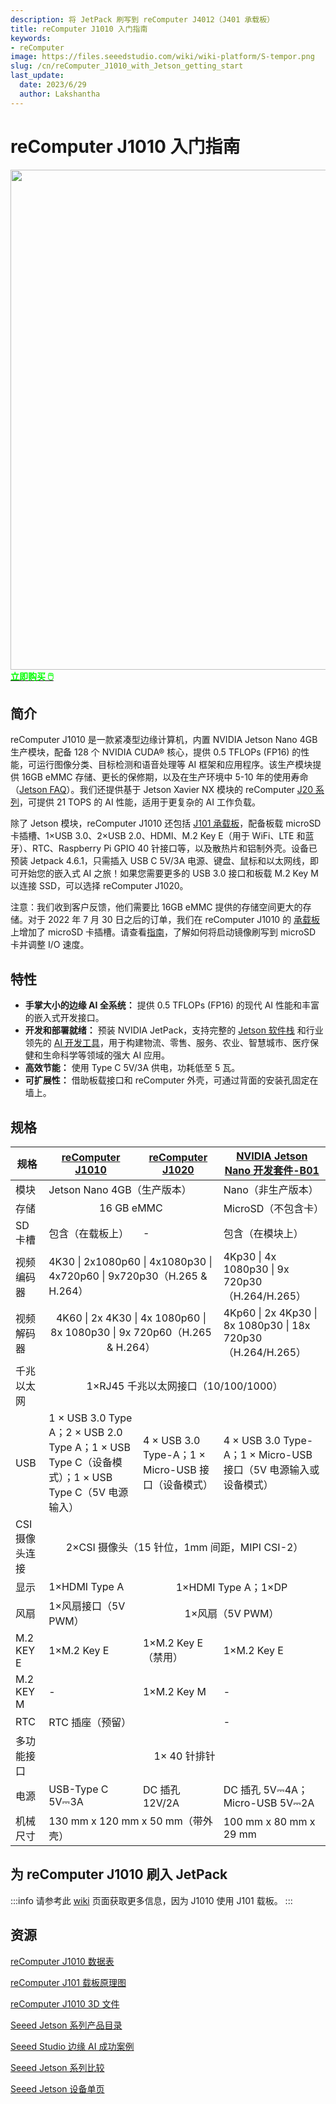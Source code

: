 ```yaml
---
description: 将 JetPack 刷写到 reComputer J4012（J401 承载板）
title: reComputer J1010 入门指南
keywords:
- reComputer
image: https://files.seeedstudio.com/wiki/wiki-platform/S-tempor.png
slug: /cn/reComputer_J1010_with_Jetson_getting_start
last_update:
  date: 2023/6/29
  author: Lakshantha
---
```


# reComputer J1010 入门指南

<div align="center"><img width ="800" src="https://media-cdn.seeedstudio.com/media/catalog/product/cache/bb49d3ec4ee05b6f018e93f896b8a25d/1/-/1-110061362-recomputer-j1010-first.jpg"/></div>

<div class="get_one_now_container" style={{textAlign: 'center'}}>
<a class="get_one_now_item" href="https://www.seeedstudio.com/Jetson-10-1-A0-p-5336.html">
            <strong><span><font color={'FFFFFF'} size={"4"}> 立即购买 🖱️</font></span></strong>
</a></div>

## 简介
reComputer J1010 是一款紧凑型边缘计算机，内置 NVIDIA Jetson Nano 4GB 生产模块，配备 128 个 NVIDIA CUDA® 核心，提供 0.5 TFLOPs (FP16) 的性能，可运行图像分类、目标检测和语音处理等 AI 框架和应用程序。该生产模块提供 16GB eMMC 存储、更长的保修期，以及在生产环境中 5-10 年的使用寿命（[Jetson FAQ](https://developer.nvidia.com/embedded/faq)）。我们还提供基于 Jetson Xavier NX 模块的 reComputer [J20 系列](https://www.seeedstudio.com/reComputer-J2021-p-5438.html?queryID=14111cbf2ca4f2951fd8a4c1762eb435&objectID=5438&indexName=bazaar_retailer_products)，可提供 21 TOPS 的 AI 性能，适用于更复杂的 AI 工作负载。

除了 Jetson 模块，reComputer J1010 还包括 [J101 承载板](https://www.seeedstudio.com/reComputer-J101-v2-Carrier-Board-for-Jetson-Nano-p-5396.html)，配备板载 microSD 卡插槽、1×USB 3.0、2×USB 2.0、HDMI、M.2 Key E（用于 WiFi、LTE 和蓝牙）、RTC、Raspberry Pi GPIO 40 针接口等，以及散热片和铝制外壳。设备已预装 Jetpack 4.6.1，只需插入 USB C 5V/3A 电源、键盘、鼠标和以太网线，即可开始您的嵌入式 AI 之旅！如果您需要更多的 USB 3.0 接口和板载 M.2 Key M 以连接 SSD，可以选择 reComputer J1020。

注意：我们收到客户反馈，他们需要比 16GB eMMC 提供的存储空间更大的存储。对于 2022 年 7 月 30 日之后的订单，我们在 reComputer J1010 的 [承载板](https://www.seeedstudio.com/reComputer-J101-v2-Carrier-Board-for-Jetson-Nano-p-5396.html) 上增加了 microSD 卡插槽。请查看[指南](https://wiki.seeedstudio.com/cn/J1010_Boot_From_SD_Card/#flashing-system-from-j101-to-sd-card)，了解如何将启动镜像刷写到 microSD 卡并调整 I/O 速度。

## 特性

- **手掌大小的边缘 AI 全系统：** 提供 0.5 TFLOPs (FP16) 的现代 AI 性能和丰富的嵌入式开发接口。
- **开发和部署就绪：** 预装 NVIDIA JetPack，支持完整的 [Jetson 软件栈](https://developer.nvidia.com/embedded/develop/software) 和行业领先的 [AI 开发工具](https://wiki.seeedstudio.com/cn/Jetson-AI-developer-tools/)，用于构建物流、零售、服务、农业、智慧城市、医疗保健和生命科学等领域的强大 AI 应用。
- **高效节能：** 使用 Type C 5V/3A 供电，功耗低至 5 瓦。
- **可扩展性：** 借助板载接口和 reComputer 外壳，可通过背面的安装孔固定在墙上。

## 规格

<table>
  <thead>
    <tr>
      <th>规格</th>
      <th><a href="https://www.seeedstudio.com/Jetson-10-1-A0-p-5336.html">reComputer J1010</a></th>
      <th><a href="https://www.seeedstudio.com/Jetson-10-1-H0-p-5335.html">reComputer J1020</a></th>
      <th><a href="https://www.seeedstudio.com/NVIDIA-Jetson-Nano-Development-Kit-B01-p-4437.html">NVIDIA Jetson Nano 开发套件-B01</a></th>
    </tr>
  </thead>
  <tbody>
    <tr>
      <td>模块</td>
      <td colspan='2'>Jetson Nano 4GB（生产版本）</td>
      <td>Nano（非生产版本）</td>
    </tr>
    <tr>
      <td>存储</td>
      <td colspan='2' align='center'>16 GB eMMC</td>
      <td>MicroSD（不包含卡）</td>
    </tr>
    <tr>
      <td>SD 卡槽</td>
      <td>包含（在载板上）</td>
      <td>-</td>
      <td>包含（在模块上）</td>
    </tr>
    <tr>
      <td>视频编码器</td>
      <td colspan='2'>4K30 | 2x1080p60 | 4x1080p30 | 4x720p60 | 9x720p30（H.265 & H.264）</td>
      <td>4Kp30 | 4x 1080p30 | 9x 720p30（H.264/H.265）</td>
    </tr>
    <tr>
      <td>视频解码器</td>
      <td colspan='2' align='center'>4K60 | 2x 4K30 | 4x 1080p60 | 8x 1080p30 | 9x 720p60（H.265 & H.264）</td>
      <td>4Kp60 | 2x 4Kp30 | 8x 1080p30 | 18x 720p30（H.264/H.265）</td>
    </tr>
    <tr>
      <td>千兆以太网</td>
      <td colspan='3' align='center'>1×RJ45 千兆以太网接口（10/100/1000）</td>
    </tr>
    <tr>
      <td>USB</td>
      <td>1 × USB 3.0 Type A；2 × USB 2.0 Type A；1 × USB Type C（设备模式）；1 × USB Type C（5V 电源输入）</td>
      <td>4 × USB 3.0 Type-A；1 × Micro-USB 接口（设备模式）</td>
      <td>4 × USB 3.0 Type-A；1 × Micro-USB 接口（5V 电源输入或设备模式）</td>
    </tr>
    <tr>
      <td>CSI 摄像头连接</td>
      <td colspan='3' align='center'>2×CSI 摄像头（15 针位，1mm 间距，MIPI CSI-2）</td>
    </tr>
    <tr>
      <td>显示</td>
      <td>1×HDMI Type A</td>
      <td colspan='2' align='center'>1×HDMI Type A；1×DP</td>
    </tr>
    <tr>
      <td>风扇</td>
      <td>1×风扇接口（5V PWM）</td>
      <td colspan='2' align='center'>1×风扇（5V PWM）</td>
    </tr>
    <tr>
      <td>M.2 KEY E</td>
      <td>1×M.2 Key E</td>
      <td>1×M.2 Key E（禁用）</td>
      <td>1×M.2 Key E</td>
    </tr>
    <tr>
      <td>M.2 KEY M</td>
      <td>-</td>
      <td>1×M.2 Key M</td>
      <td>-</td>
    </tr>
    <tr>
      <td>RTC</td>
      <td colspan='2'>RTC 插座（预留）</td>
      <td>-</td>
    </tr>
    <tr>
      <td>多功能接口</td>
      <td colspan='3' align='center'>1× 40 针排针</td>
    </tr>
    <tr>
      <td>电源</td>
      <td>USB-Type C 5V⎓3A</td>
      <td>DC 插孔 12V/2A</td>
      <td>DC 插孔 5V⎓4A；Micro-USB 5V⎓2A</td>
    </tr>
    <tr>
      <td>机械尺寸</td>
      <td colspan='2'>130 mm x 120 mm x 50 mm（带外壳）</td>
      <td>100 mm x 80 mm x 29 mm</td>
    </tr>
  </tbody>
</table>

## 为 reComputer J1010 刷入 JetPack

:::info
请参考此 [wiki](/cn/reComputer_J1010_J101_Flash_Jetpack) 页面获取更多信息，因为 J1010 使用 J101 载板。
:::

## 资源
[reComputer J1010 数据表](https://files.seeedstudio.com/wiki/reComputer/reComputer-J1010-datasheet.pdf)

[reComputer J101 载板原理图](https://files.seeedstudio.com/wiki/reComputer-Jetson/reComputer%20J101_V2.0_SCH_240822.pdf)

[reComputer J1010 3D 文件](https://files.seeedstudio.com/products/NVIDIA-Jetson/J1010-Jetson-Nano.stp)

[Seeed Jetson 系列产品目录](https://files.seeedstudio.com/wiki/Seeed_Jetson/Seeed-NVIDIA_Jetson_Catalog_V1.4.pdf)

[Seeed Studio 边缘 AI 成功案例](https://www.seeedstudio.com/blog/wp-content/uploads/2023/07/Seeed_NVIDIA_Jetson_Success_Cases_and_Examples.pdf)

[Seeed Jetson 系列比较](https://www.seeedstudio.com/blog/nvidia-jetson-comparison-nano-tx2-nx-xavier-nx-agx-orin/)

[Seeed Jetson 设备单页](https://files.seeedstudio.com/wiki/Seeed_Jetson/Seeed-Jetson-one-pager.pdf)